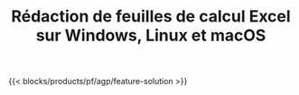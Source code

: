 ﻿---
title: Rédaction de feuilles de calcul Excel sur Windows, Linux et macOS 
url: /fr/redaction
description: Application et API gratuites pour supprimer les informations sensibles des feuilles de calcul XLS, XLSX et ODS
---
{{< blocks/products/pf/agp/feature-solution >}} 


